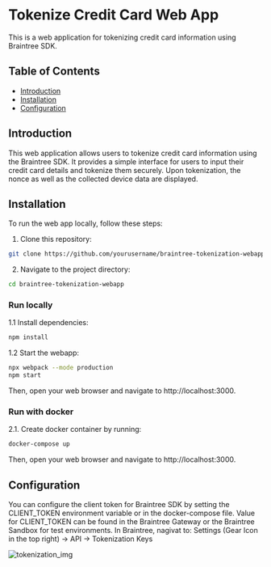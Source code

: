 # Tokenize Credit Card Web App

This is a web application for tokenizing credit card information using Braintree SDK.

## Table of Contents
- [Introduction](#introduction)
- [Installation](#installation)
- [Configuration](#configuration)

## Introduction

This web application allows users to tokenize credit card information using the Braintree SDK. It provides a simple interface for users to input their credit card details and tokenize them securely. Upon tokenization, the nonce as well as the collected device data are displayed.


## Installation

To run the web app locally, follow these steps:

1. Clone this repository:

```bash
git clone https://github.com/yourusername/braintree-tokenization-webapp.git
```

2. Navigate to the project directory:

```bash
cd braintree-tokenization-webapp
```

### Run locally

1.1 Install dependencies:

```bash
npm install
```

1.2 Start the webapp:

```bash
npx webpack --mode production
npm start
```

Then, open your web browser and navigate to http://localhost:3000.

### Run with docker

2.1. Create docker container by running:

```bash
docker-compose up
```

Then, open your web browser and navigate to http://localhost:3000.


## Configuration

You can configure the client token for Braintree SDK by setting the CLIENT_TOKEN environment variable or in the docker-compose file.
Value for CLIENT_TOKEN can be found in the Braintree Gateway or the Braintree Sandbox for test environments.
In Braintree, nagivat to:
Settings (Gear Icon in the top right) -> API -> Tokenization Keys



![tokenization_img](https://github.com/TouchTunes/braintree-tokenization-webapp/assets/124704325/986976bb-fb57-4cff-be96-a7f3394eadaf)

